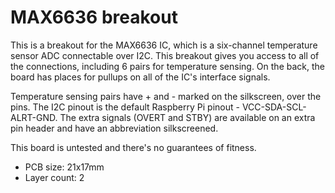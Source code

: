 # MAX6636 breakout

This is a breakout for the MAX6636 IC, which is a six-channel temperature sensor ADC connectable over I2C.
This breakout gives you access to all of the connections, including 6 pairs for temperature sensing.
On the back, the board has places for pullups on all of the IC's interface signals.

Temperature sensing pairs have + and - marked on the silkscreen, over the pins.
The I2C pinout is the default Raspberry Pi pinout - VCC-SDA-SCL-ALRT-GND.
The extra signals (OVERT and STBY) are available on an extra pin header and have an abbreviation silkscreened.

This board is untested and there's no guarantees of fitness.

- PCB size: 21x17mm
- Layer count: 2
